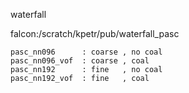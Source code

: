 waterfall

falcon:/scratch/kpetr/pub/waterfall_pasc

    pasc_nn096      : coarse , no coal
    pasc_nn096_vof  : coarse , coal
    pasc_nn192      : fine   , no coal
    pasc_nn192_vof  : fine   , coal
